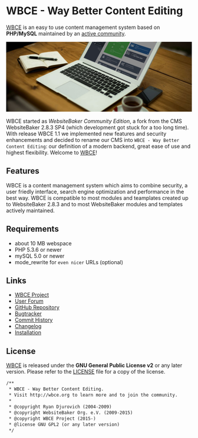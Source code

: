 # WBCE - Way Better Content Editing
[WBCE](http://wbce.org) is an easy to use content management system based on **PHP/MySQL** maintained by an [active community](http://forum.wbce.org). 

![](wbce-cms.jpg)

WBCE started as *WebsiteBaker Community Edition*, a fork from the CMS WebsiteBaker 2.8.3 SP4 (which development got stuck for a too long time). With release WBCE 1.1 we implemented new features and security enhancements and decided to rename our CMS into `WBCE - Way Better Content Editing`: our definition of a modern backend, great ease of use and highest flexibility. Welcome to [WBCE](http://wbce.org)!

## Features
WBCE is a content management system which aims to combine security, a user friedly interface, search engine optimization and performance in the best way. WBCE is compatible to most modules and teamplates created up to WebsiteBaker 2.8.3 and to most WebsiteBaker modules and templates actively maintained.

## Requirements
  - about 10 MB webspace
  - PHP 5.3.6 or newer
  - mySQL 5.0 or newer
  - mode_rewrite for `even nicer` URLs (optional)

## Links
  - [WBCE Project](http://wbce.org)
  - [User Forum](http://forum.wbce.org)
  - [GitHub Repository](https://github.com/WBCE/WayBetterContentEditing)
  - [Bugtracker](https://github.com/WBCE/WayBetterContentEditing/issues)
  - [Commit History](https://github.com/WBCE/WayBetterContentEditing/commits/master)
  - [Changelog](CHANGELOG.md)
  - [Installation](INSTALL.md)

## License
[WBCE](http://wbce.org) is released under the **GNU General Public License v2** or any later version.
Please refer to the [LICENSE](LICENSE.md) file for a copy of the license.

    /**
     * WBCE - Way Better Content Editing.
     * Visit http://wbce.org to learn more and to join the community.
     *
     * @copyright Ryan Djurovich (2004-2009)
     * @copyright WebsiteBaker Org. e.V. (2009-2015)
     * @copyright WBCE Project (2015-)
     * @license GNU GPL2 (or any later version)
     */